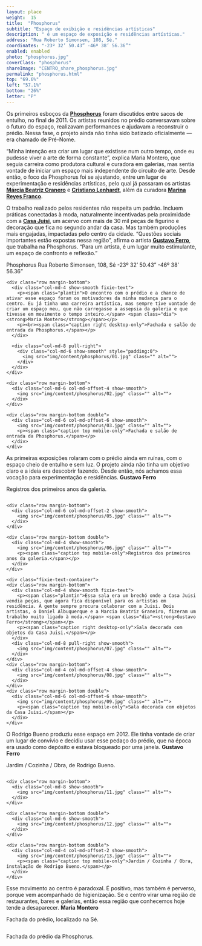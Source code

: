 ```yaml
---
layout: place
weight:  15
title:  "Phosphorus"
subtitle: "Espaço de exibição e residências artísticas"
description: " é um espaço de exposição e residências artísticas."
address: "Rua Roberto Simonsen, 108, Sé."
coordinates: "-23º 32’ 50.43” -46º 38’ 56.36”"
enabled: enabled
photo: "phosphorus.jpg"
coverClass: "phosphorus"
shareImage: "CENTRO_share_phosphorus.jpg"
permalink: "phosphorus.html"
top: "69.6%"
left: "57.1%"
bottom: "26%"
letter: "P"
---
```


<div class="container">
  <div class="row">
    <div class="col-md-10 col-md-offset-1">
      <p>Os primeiros esboços da <a href="http://cargocollective.com/phosphorus" targe="_blank"><strong>Phosphorus</strong></a> foram discutidos entre sacos de entulho, no final de 2011. Os artistas reunidos no prédio conversavam sobre o futuro do espaço, realizavam performances e ajudavam a reconstruir o prédio. Nessa fase, o projeto ainda não tinha sido batizado oficialmente — era chamado de Pré-Nome.</p>
      <p>“Minha intenção era criar um lugar que existisse num outro tempo, onde eu pudesse viver a arte de forma constante”, explica Maria Montero, que seguia carreira como produtora cultural e curadora em galerias, mas sentia vontade de iniciar um espaço mais independente do circuito de arte. Desde então, o foco da Phosphorus foi se ajustando, entre um lugar de experimentação e residências artísticas, pelo qual já passaram os artistas <a href="http://www.marciabeatrizgranero.com/" target="_blank"><strong>Márcia Beatriz Granero</strong></a> e <a href="http://cristianolenhardt.com.br/" target="_blank"><strong>Cristiano Lenhardt</strong></a>, além da curadora <a href="http://www.marina-reyes.com/" target="_blank"><strong>Marina Reyes Franco</strong></a>.</p>
      <p>O trabalho realizado pelos residentes não respeita um padrão. Incluem práticas conectadas à moda, naturalmente incentivadas pela proximidade com a <a href="https://www.facebook.com/CasaJuisi" target="_blank"><strong>Casa Juisi</strong></a>, um acervo com mais de 30 mil peças de figurino e decoração que fica no segundo andar da casa. Mas também produções mais engajadas, impactadas pelo centro da cidade. “Questões sociais importantes estão expostas nessa região”, afirma o artista <a href="http://gustavoferro.org/" target="_blank"><strong>Gustavo Ferro</strong></a>, que trabalha na Phosphorus. “Para um artista, é um lugar muito estimulante, um espaço de confronto e reflexão.”</p>
    </div>
  </div>

  <div class="location row">
    <div class="col-md-4 col-md-offset-4 text-center">
      <span class="company">Phosphorus</span>
      <span class="address">Rua Roberto Simonsen, 108, Sé</span>
      <span class="coordinates">-23º 32’ 50.43” -46º 38’ 56.36”</span>
      <div class="compass"></div>
    </div>
  </div>

</div>

<div class="centro-container">

  <!-- bloco 1 -->
  <div class="fixie-text-container">

    <div class="row margin-bottom">
      <div class="col-md-4 show-smooth fixie-text">
        <p><span class="plantin">O encontro com o prédio e a chance de ativar esse espaço foram os motivadores da minha mudança para o centro. Eu já tinha uma carreira artística, mas sempre tive vontade de criar um espaço meu, que não carregasse a assepsia da galeria e que tivesse em movimento o tempo inteiro.</span> <span class="dia"><strong>Maria Montero</strong></span></p>
        <p><br><span class="caption right desktop-only">Fachada e salão de entrada da Phosphorus.</span></p>
      </div>

      <div class="col-md-8 pull-right">
      	<div class="col-md-6 show-smooth" style="padding:0">
          <img src="img/content/phosphorus/01.jpg" class="" alt="">
      	</div>
      </div>
    </div>

    <div class="row margin-bottom">
      <div class="col-md-6 col-md-offset-4 show-smooth">
        <img src="img/content/phosphorus/02.jpg" class="" alt="">
      </div>
    </div>

    <div class="row margin-bottom double">
      <div class="col-md-6 col-md-offset-6 show-smooth">
        <img src="img/content/phosphorus/03.jpg" class="" alt="">
        <p><span class="caption top mobile-only">Fachada e salão de entrada da Phosphorus.</span></p>
      </div>
    </div>

  </div>

  <!-- bloco 2 -->
  <div class="fixie-text-container">
    <div class="row margin-bottom">
      <div class="col-md-4 show-smooth fixie-text f-right">
        <p><span class="plantin">As primeiras exposições rolaram com o prédio ainda em ruínas, com o espaço cheio de entulho e sem luz. O projeto ainda não tinha um objetivo claro e a ideia era descobrir fazendo. Desde então, nós achamos essa vocação para experimentação e residências.</span> <span class="dia"><strong>Gustavo Ferro</strong></span></p>
        <p><span class="caption left desktop-only">Registros dos primeiros anos da galeria.</span></p>
      </div>
      <div class="col-md-8 show-smooth">
        <img src="img/content/phosphorus/04.jpg" class="" alt="">
      </div>
    </div>

    <div class="row margin-bottom">
      <div class="col-md-6 col-md-offset-2 show-smooth">
        <img src="img/content/phosphorus/05.jpg" class="" alt="">
      </div>
    </div>

    <div class="row margin-bottom double">
      <div class="col-md-4 show-smooth">
        <img src="img/content/phosphorus/06.jpg" class="" alt="">
        <p><span class="caption top mobile-only">Registros dos primeiros anos da galeria.</span></p>
      </div>
    </div>

  </div>

  <!-- bloco 3 -->
    <div class="fixie-text-container">
    <div class="row margin-bottom">
      <div class="col-md-4 show-smooth fixie-text">
        <p><span class="plantin">Essa sala era um brechó onde a Casa Juisi vendia peças, que agora fica disponível para os artistas em residência. A gente sempre procura colaborar com a Juisi. Dois artistas, o Daniel Albuquerque e a Marcia Beatriz Graneiro, fizeram um trabalho muito ligado à moda.</span> <span class="dia"><strong>Gustavo Ferro</strong></span></p>
        <p><span class="caption right desktop-only">Sala decorada com objetos da Casa Juisi.</span></p>
      </div>
      <div class="col-md-8 pull-right show-smooth">
        <img src="img/content/phosphorus/07.jpg" class="" alt="">
      </div>
    </div>
    <div class="row margin-bottom">
      <div class="col-md-4 col-md-offset-4 show-smooth">
        <img src="img/content/phosphorus/08.jpg" class="" alt="">
      </div>
    </div>
    <div class="row margin-bottom double">
      <div class="col-md-6 col-md-offset-6 show-smooth">
        <img src="img/content/phosphorus/09.jpg" class="" alt="">
        <p><span class="caption top mobile-only">Sala decorada com objetos da Casa Juisi.</span></p>
      </div>
    </div>
  </div>

  <!-- bloco 4 -->
  <div class="fixie-text-container">
    <div class="row margin-bottom">
      <div class="col-md-4 show-smooth fixie-text f-right">
        <p><span class="plantin">O Rodrigo Bueno produziu esse espaço em 2012. Ele tinha vontade de criar um lugar de convívio e decidiu usar esse pedaço do prédio, que na época era usado como depósito e estava bloqueado por uma janela.</span> <span class="dia"><strong>Gustavo Ferro</strong></span></p>
        <p><span class="caption left desktop-only">Jardim / Cozinha / Obra, de Rodrigo Bueno.</span></p>
      </div>
      <div class="col-md-4 col-md-offset-4 show-smooth">
        <img src="img/content/phosphorus/10.jpg" class="" alt="">
      </div>
    </div>

    <div class="row margin-bottom">
      <div class="col-md-8 show-smooth">
        <img src="img/content/phosphorus/11.jpg" class="" alt="">
      </div>
    </div>

    <div class="row margin-bottom double">
      <div class="col-md-6 show-smooth">
        <img src="img/content/phosphorus/12.jpg" class="" alt="">
      </div>
    </div>

    <div class="row margin-bottom double">
      <div class="col-md-4 col-md-offset-2 show-smooth">
        <img src="img/content/phosphorus/13.jpg" class="" alt="">
        <p><span class="caption top mobile-only">Jardim / Cozinha / Obra, instalação de Rodrigo Bueno.</span></p>
      </div>
    </div>

  </div>

  <!-- bloco 5 -->
  <div class="fixie-text-container">
    <div class="row margin-bottom">
      <div class="col-md-4 show-smooth fixie-text">
      	<p><span class="plantin">Esse movimento ao centro é paradoxal. É positivo, mas também é perverso, porque vem acompanhado de higienização. Se o centro virar uma região de restaurantes, bares e galerias, então essa região que conhecemos hoje tende a desaparecer.</span> <span class="dia"><strong>Maria Montero</strong></span></p>
        <p><span class="caption right desktop-only">Fachada do prédio, localizado na Sé.</span></p>
      </div>
      <div class="col-md-8 pull-right show-smooth">
        <img src="img/content/phosphorus/14.jpg" class="" alt="">
      </div>
    </div>
    <div class="row margin-bottom">
      <div class="col-md-6 col-md-offset-6 show-smooth">
        <img src="img/content/phosphorus/15.jpg" class="" alt="">
        <p><span class="caption top mobile-only">Fachada do prédio da Phosphorus.</span></p>
      </div>
    </div>
  </div>

</div>


<div class="full-width map-holder">
  <!-- <div id="map-container"></div> -->
  <!-- <iframe src="https://www.google.com/maps/embed?pb=!1m14!1m8!1m3!1d3658.090132753457!2d-46.636655000000005!3d-23.5292604!3m2!1i1024!2i768!4f13.1!3m3!1m2!1s0x94ce5860b2823481%3A0xdb5ed1cfdd63acf!2sR.+Tr%C3%AAs+Rios%2C+252+-+Bom+Retiro%2C+S%C3%A3o+Paulo+-+SP!5e0!3m2!1sen!2sbr!4v1425680261565" width="100%" height="820" frameborder="0" style="border:0"></iframe> -->
</div>
